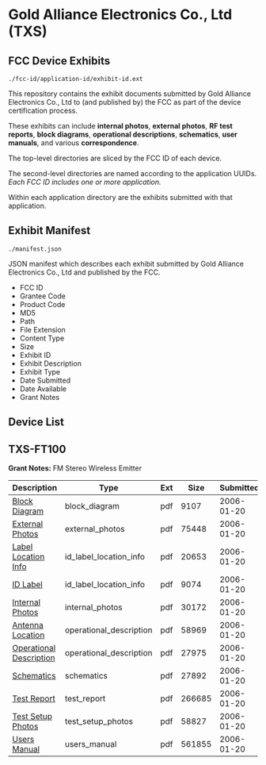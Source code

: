 # Gold  Alliance  Electronics  Co., Ltd (TXS)
## FCC Device Exhibits

```
./fcc-id/application-id/exhibit-id.ext
```

This repository contains the exhibit documents submitted by Gold  Alliance  Electronics  Co., Ltd to (and published by) the FCC as part of the device certification process.

These exhibits can include **internal photos**, **external photos**, **RF test reports**, **block diagrams**, **operational descriptions**, **schematics**, **user manuals**, and various **correspondence**.

The top-level directories are sliced by the FCC ID of each device.

The second-level directories are named according to the application UUIDs. *Each FCC ID includes one or more application.*

Within each application directory are the exhibits submitted with that application. 

## Exhibit Manifest

```
./manifest.json
```

JSON manifest which describes each exhibit submitted by Gold  Alliance  Electronics  Co., Ltd and published by the FCC.

- FCC ID
- Grantee Code
- Product Code
- MD5
- Path
- File Extension
- Content Type
- Size
- Exhibit ID
- Exhibit Description
- Exhibit Type
- Date Submitted
- Date Available
- Grant Notes

## Device List
## TXS-FT100
**Grant Notes:** FM Stereo Wireless Emitter

| Description | Type | Ext | Size | Submitted | Available |
| ----------- | ---- | --- | ---- | --------- | --------- |
| [Block Diagram](TXS-FT100/48d704a3cc3ceb7911a5c09876d0644c/621538.pdf) | block_diagram | pdf | 9107 | 2006-01-20 | 2006-01-20 |
| [External Photos](TXS-FT100/48d704a3cc3ceb7911a5c09876d0644c/621539.pdf) | external_photos | pdf | 75448 | 2006-01-20 | 2006-01-20 |
| [Label Location Info](TXS-FT100/48d704a3cc3ceb7911a5c09876d0644c/621540.pdf) | id_label_location_info | pdf | 20653 | 2006-01-20 | 2006-01-20 |
| [ID Label](TXS-FT100/48d704a3cc3ceb7911a5c09876d0644c/621541.pdf) | id_label_location_info | pdf | 9074 | 2006-01-20 | 2006-01-20 |
| [Internal Photos](TXS-FT100/48d704a3cc3ceb7911a5c09876d0644c/621546.pdf) | internal_photos | pdf | 30172 | 2006-01-20 | 2006-01-20 |
| [Antenna Location](TXS-FT100/48d704a3cc3ceb7911a5c09876d0644c/621537.pdf) | operational_description | pdf | 58969 | 2006-01-20 | 2006-01-20 |
| [Operational Description](TXS-FT100/48d704a3cc3ceb7911a5c09876d0644c/621547.pdf) | operational_description | pdf | 27975 | 2006-01-20 | 2006-01-20 |
| [Schematics](TXS-FT100/48d704a3cc3ceb7911a5c09876d0644c/621542.pdf) | schematics | pdf | 27892 | 2006-01-20 | 2006-01-20 |
| [Test Report](TXS-FT100/48d704a3cc3ceb7911a5c09876d0644c/621544.pdf) | test_report | pdf | 266685 | 2006-01-20 | 2006-01-20 |
| [Test Setup Photos](TXS-FT100/48d704a3cc3ceb7911a5c09876d0644c/621543.pdf) | test_setup_photos | pdf | 58827 | 2006-01-20 | 2006-01-20 |
| [Users Manual](TXS-FT100/48d704a3cc3ceb7911a5c09876d0644c/621545.pdf) | users_manual | pdf | 561855 | 2006-01-20 | 2006-01-20 |
